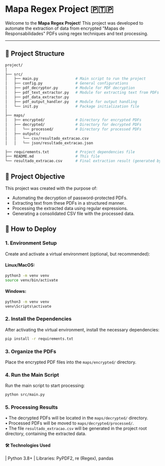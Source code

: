 # **Mapa Regex Project** 🇵🇹🇵

Welcome to the **Mapa Regex Project**! This project was developed to automate the extraction of data from encrypted "Mapas de Responsabilidades" PDFs using regex techniques and text processing.

---

## **📂 Project Structure**
```bash
project/
│
├── src/
│   ├── main.py                 # Main script to run the project
│   ├── config.py               # General configurations
│   ├── pdf_decryptor.py        # Module for PDF decryption
│   ├── pdf_text_extractor.py   # Module for extracting text from PDFs
│   ├── pdf_data_extractor.py
│   ├── pdf_output_handler.py   # Module for output handling
│   └── init.py                 # Package initialization file
│
├── maps/
│   ├── encrypted/              # Directory for encrypted PDFs
│   ├── decrypted/              # Directory for decrypted PDFs
│   │   └── processed/          # Directory for processed PDFs
│   ├── outputs/
│   │   └── csv/resultado_extracao.csv
│   │   └── json/resultado_extracao.json

├── requirements.txt            # Project dependencies file
├── README.md                   # This file
└── resultado_extracao.csv      # Final extraction result (generated by the script)
```

## **🎯 Project Objective**

This project was created with the purpose of:

- Automating the decryption of password-protected PDFs.
- Extracting text from these PDFs in a structured manner.
- Processing the extracted data using regular expressions.
- Generating a consolidated CSV file with the processed data.

## **🔮 How to Deploy**

### 1. Environment Setup

Create and activate a virtual environment (optional, but recommended):

#### Linux/MacOS:
```bash
python3 -m venv venv
source venv/bin/activate
```

#### Windows:
```bash
python3 -m venv venv
venv\Scripts\activate
```

### 2. Install the Dependencies

After activating the virtual environment, install the necessary dependencies:
```bash
pip install -r requirements.txt
```

### 3. Organize the PDFs

Place the encrypted PDF files into the `maps/encrypted/` directory.

### 4. Run the Main Script

Run the main script to start processing:
```bash
python src/main.py
```

### 5. Processing Results
• The decrypted PDFs will be located in the `maps/decrypted/` directory.  
• Processed PDFs will be moved to `maps/decrypted/processed/`.  
• The file `resultado_extracao.csv` will be generated in the project root directory, containing the extracted data.

#### 🛠️ Technologies Used 
| Python 3.8+ | Libraries: PyPDF2, re (Regex), pandas